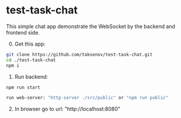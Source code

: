 # test-task-chat

This simple chat app demonstrate the WebSocket by the backend and frontend side.

0.  Get this app:

```bash
git clone https://github.com/taksenov/test-task-chat.git
cd ./test-task-chat
npm i
```

1.  Run backend:

```bash
npm run start
```

```bash
run web-server: "http-server ./src/public" or "npm run public"
```

2.  In browser go to url: "http://localhost:8080"
